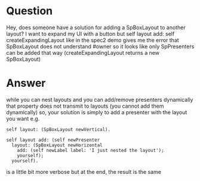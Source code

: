 # Question

Hey, does someone have a solution for adding a SpBoxLayout to another layout? I want to expand my UI with a button but self layout add: self createExpandingLayout  like in the spec2 demo gives me the error that SpBoxLayout does not understand #owner so it looks like only SpPresenters can be added that way (createExpandingLayout returns a new SpBoxLayout) 


# Answer
while you can nest layouts and you can add/remove presenters dynamically
that property does not transmit to layouts (you cannot add them dynamically)
so, your solution is simply to add a presenter
with the layout you want
e.g.

```
self layout: (SpBoxLayout newVertical).

self layout add: (self newPresenter
  layout: (SpBoxLayout newHorizontal
    add: (self newLabel label: 'I just nested the layout');
    yourself);
  yourself).
```

is a little bit more verbose
but at the end, the result is the same
